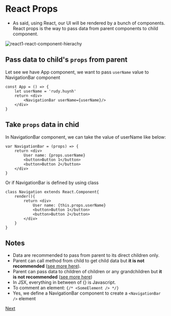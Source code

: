 # React Props

* As said, using React, our UI will be rendered by a bunch of components. React props is the way to pass data from parent components to child component.

![react1-react-component-hierachy](https://github.com/rudyhuynh/front-end-note/blob/master/react1-react-component-hierachy.png "React Component Hierachy")

## Pass data to child's `props` from parent
Let see we have App component, we want to pass `userName` value to NavigationBar component
````
const App = () => {
	let userName = 'rudy.huynh'
    return <div> 
        <NavigationBar userName={userName}/>
    </div>
}
````

## Take `props` data in chid
In NavigationBar component, we can take the value of userName like below:
````
var NavigationBar = (props) => {
    return <div>
    	User name: {props.userName}
        <button>Button 1</button>
        <button>Button 2</button>
    </div>
}
````
Or if NavigationBar is defined by using class
````
class Navigation extends React.Component{
	render(){
		return <div>
			User name: {this.props.userName}
	        <button>Button 1</button>
	        <button>Button 2</button>
		</div>
	}
}
````

## Notes

* Data are recommended to pass from parent to its direct children only.
* Parent can call method from child to get child data but **it is not recommended** ([see more here](https://facebook.github.io/react/docs/refs-and-the-dom.html)).
* Parent can pass data to children of children or any grandchildren but **it is not recommended** ([see more here](https://facebook.github.io/react/docs/context.html))
* In JSX, everything in between of {} is Javascript.
* To comment an element: `{/* <SomeElement /> */}`
* Yes, we define a NavigationBar component to create a `<NavigationBar />` element

[Next](react5.md)
